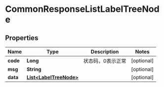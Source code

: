 # CommonResponseListLabelTreeNode

## Properties
Name | Type | Description | Notes
------------ | ------------- | ------------- | -------------
**code** | **Long** | 状态码，0表示正常 |  [optional]
**msg** | **String** |  |  [optional]
**data** | [**List&lt;LabelTreeNode&gt;**](LabelTreeNode.md) |  |  [optional]
